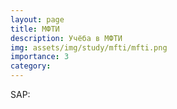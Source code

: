 ```yaml
---
layout: page
title: МФТИ
description: Учёба в МФТИ
img: assets/img/study/mfti/mfti.png
importance: 3
category: 
---
```


SAP:<br/>



